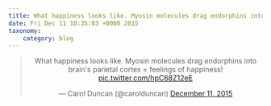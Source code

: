 ```yaml
---
title: What happiness looks like. Myosin molecules drag endorphins into brain's parietal cortex = feelings of happiness! http://twitter.com/carolduncan/status/675162991059423232/photo/1
date: Fri Dec 11 10:35:03 +0000 2015
taxonomy:
    category: blog
---
```

<blockquote class="twitter-tweet" align="center" width="350"><p lang="en" dir="ltr">What happiness looks like. Myosin molecules drag endorphins into brain&#39;s parietal cortex = feelings of happiness! <a href="http://twitter.com/carolduncan/status/675162991059423232/photo/1">pic.twitter.com/hpC68Z12eE</a></p>&mdash; Carol Duncan (@carolduncan) <a href="https://twitter.com/carolduncan/status/675162991059423232">December 11, 2015</a></blockquote>
